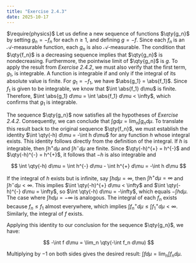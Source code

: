 ```yaml
---
title: "Exercise 2.4.3"
date: 2025-10-17
---
```

$\require{physics}$
Let us define a new sequence of functions $\qty{g_n}$ by setting $g_n = -f_n$ for each $n \geq 1$, and defining $g = -f$. 
Since each $f_n$ is an $\mathcal{A}$-measurable function, each $g_n$ is also $\mathcal{A}$-measurable. 
The condition that $\qty{f_n}$ is a decreasing sequence implies that $\qty{g_n}$ is nondecreasing. 
Furthermore, the pointwise limit of $\qty{g_n}$ is $g$. 
To apply the result from *Exercise 2.4.2*, we must also verify that the first term, $g_1$, is integrable. 
A function is integrable if and only if the integral of its absolute value is finite. 
For $g_1 = -f_1$, we have $\abs{g_1} = \abs{f_1}$. 
Since $f_1$ is given to be integrable, we know that $\int \abs{f_1} d\mu$ is finite. 
Therefore, $\int \abs{g_1} d\mu = \int \abs{f_1} d\mu < \infty$, which confirms that $g_1$ is integrable. 

The sequence $\qty{g_n}$ now satisfies all the hypotheses of *Exercise 2.4.2*. 
Consequently, we can conclude that $\int g d\mu = \lim_n \int g_n d\mu$. 
To translate this result back to the original sequence $\qty{f_n}$, we must establish the identity $\int \qty(-h) d\mu = -\int h d\mu$ for any function $h$ whose integral exists. 
This identity follows directly from the definition of the integral. 
If $h$ is integrable, then $\int h^{+} d\mu$ and $\int h^{-} d\mu$ are finite. 
Since $\qty(-h)^{+} = h^{-}$ and $\qty(-h)^{-} = h^{+}$, it follows that $-h$ is also integrable and 

$$
  \int \qty(-h) d\mu = \int h^{-} d\mu - \int h^{+} d\mu = -\int h d\mu
$$

If the integral of $h$ exists but is infinite, say $\int h d\mu = \infty$, then $\int h^{+} d\mu = \infty$ and $\int h^{-} d\mu < \infty$. 
This implies $\int \qty(-h)^{+} d\mu < \infty$ and $\int \qty(-h)^{-} d\mu = \infty$, so $\int \qty(-h) d\mu = -\infty$, which equals $-\int h d\mu$. 
The case where $\int h d\mu = -\infty$ is analogous. 
The integral of each $f_n$ exists because $f_n \leq f_1$ almost everywhere, which implies $\int f_n^{+} d\mu \leq \int f_1^{+} d\mu < \infty$. 
Similarly, the integral of $f$ exists. 

Applying this identity to our conclusion for the sequence $\qty{g_n}$, we have:

$$
  -\int f d\mu = \lim_n \qty(-\int f_n d\mu)
$$

Multiplying by $-1$ on both sides gives the desired result: $\int f d\mu = \lim_n \int f_n d\mu$. 
